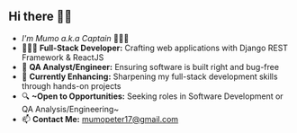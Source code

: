 ## Hi there 👋🏾
- *I'm Mumo a.k.a Captain* 👨🏾‍✈️
- 👨🏾‍💻 **Full-Stack Developer:** Crafting web applications with Django REST Framework & ReactJS
- 🐞 **QA Analyst/Engineer:** Ensuring software is built right and bug-free
- 🔭 **Currently Enhancing:** Sharpening my full-stack development skills through hands-on projects
- 🔍 **~Open to Opportunities:** Seeking roles in Software Development or QA Analysis/Engineering~
- 📫 **Contact Me:** mumopeter17@gmail.com



<!--
**CaptainMumo/CaptainMumo** is a ✨ _special_ ✨ repository because its `README.md` (this file) appears on your GitHub profile.

Here are some ideas to get you started:

- 🔭 I’m currently working on ...
- 🌱 I’m currently learning ...
- 👯 I’m looking to collaborate on ...
- 🤔 I’m looking for help with ...
- 💬 Ask me about ...
- 📫 How to reach me: ...
- 😄 Pronouns: ...
- ⚡ Fun fact: ...
-->
